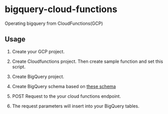 # bigquery-cloud-functions
Operating bigquery from CloudFunctions(GCP)

## Usage

1. Create your GCP project.

2. Create Cloudfunctions project. Then create sample function and set this script.

3. Create BigQuery project.

4. Create BigQuery schema based on [these schema](https://github.com/OdaDaisuke/bigquery-cloud-functions/blob/master/index.js#L64-L151)

5. POST Request to the your cloud functions endpoint.

6. The request parameters will insert into your BigQuery tables.

